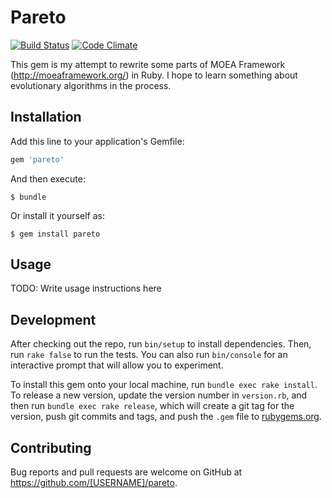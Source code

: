 # Pareto

[![Build Status](https://travis-ci.org/cthulhu666/pareto.svg?branch=master)](https://travis-ci.org/cthulhu666/pareto)
[![Code Climate](https://codeclimate.com/github/cthulhu666/pareto/badges/gpa.svg)](https://codeclimate.com/github/cthulhu666/pareto)

This gem is my attempt to rewrite some parts of MOEA Framework (http://moeaframework.org/) in Ruby.
I hope to learn something about evolutionary algorithms in the process.


## Installation

Add this line to your application's Gemfile:

```ruby
gem 'pareto'
```

And then execute:

    $ bundle

Or install it yourself as:

    $ gem install pareto

## Usage

TODO: Write usage instructions here

## Development

After checking out the repo, run `bin/setup` to install dependencies. Then, run `rake false` to run the tests. You can also run `bin/console` for an interactive prompt that will allow you to experiment.

To install this gem onto your local machine, run `bundle exec rake install`. To release a new version, update the version number in `version.rb`, and then run `bundle exec rake release`, which will create a git tag for the version, push git commits and tags, and push the `.gem` file to [rubygems.org](https://rubygems.org).

## Contributing

Bug reports and pull requests are welcome on GitHub at https://github.com/[USERNAME]/pareto.

